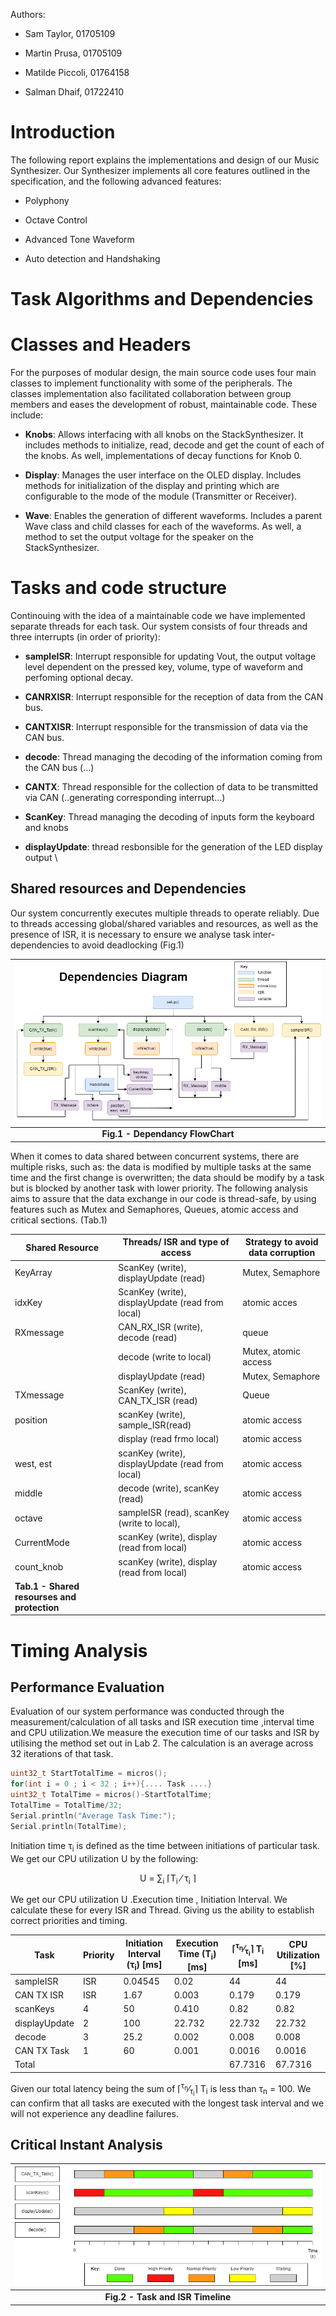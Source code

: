 
Authors:
- Sam Taylor, 01705109

- Martin Prusa, 01705109 

- Matilde Piccoli, 01764158

- Salman Dhaif, 01722410

# Introduction

The following report explains the implementations and design of our
Music Synthesizer. Our Synthesizer implements all core features outlined
in the specification, and the following advanced features:

-   Polyphony

-   Octave Control

-   Advanced Tone Waveform

-   Auto detection and Handshaking


# Task Algorithms and Dependencies

# Classes and Headers

For the purposes of modular design, the main source code uses four main
classes to implement functionality with some of the peripherals. The
classes implementation also facilitated collaboration between group
members and eases the development of robust, maintainable code. These
include:

-   **Knobs**: Allows interfacing with all knobs on the
    StackSynthesizer. It includes methods to initialize, read, decode
    and get the count of each of the knobs. As well, implementations of
    decay functions for Knob 0.

-   **Display**: Manages the user interface on the OLED display.
    Includes methods for initialization of the display and printing
    which are configurable to the mode of the module (Transmitter or
    Receiver).

-   **Wave**: Enables the generation of different waveforms. Includes a
    parent Wave class and child classes for each of the waveforms. As
    well, a method to set the output voltage for the speaker on the
    StackSynthesizer.

# Tasks and code structure

Continouing with the idea of a maintainable code we have implemented separate threads for each task. Our system consists of four threads and three interrupts (in order of
priority):

-   **sampleISR**: Interrupt responsible for updating Vout, the
    output voltage level dependent on the pressed key, volume, type of waveform
    and perfoming optional decay. 

-   **CANRXISR**: Interrupt responsible for the reception of data from
    the CAN bus. 

-   **CANTXISR**: Interrupt responsible for the transmission of data via
    the CAN bus.

-   **decode**: Thread managing the decoding of the information coming
    from the CAN bus (\...)

-   **CANTX**: Thread responsible for the collection of data to be
    transmitted via CAN (..generating corresponding interrupt\...)

-   **ScanKey**: Thread managing the decoding of inputs form the
    keyboard and knobs

-   **displayUpdate**: thread resbonsible for the generation of the LED
    display output
\

## Shared resources and Dependencies

Our system concurrently executes multiple threads to operate reliably.
Due to threads accessing global/shared variables and resources, as well
as the presence of ISR, it is necessary to ensure we analyse task
inter-dependencies to avoid deadlocking
(Fig.1)

|![Dependencies](resources/Dependencies.png)|
|:--:|
| <b>Fig.1 - Dependancy FlowChart</b>|

When it comes to data shared between concurrent systems, there are
multiple risks, such as: the data is modified by multiple tasks at the same time
and the first change is overwritten; the data should be modify by a task
but is blocked by another task with lower priority.
The following analysis aims to assure that the data exchange in our code
is thread-safe, by using features such as Mutex and Semaphores, Queues,
atomic access and critical sections.
(Tab.1)

| **Shared Resource** | **Threads/ ISR and type of access**                   | **Strategy to avoid data corruption** |
|-----------------------|------------------------------------------------------------------|-----------------------------------|
| KeyArray              | ScanKey (write), displayUpdate (read)                            | Mutex, Semaphore                  |
| idxKey                | ScanKey (write), displayUpdate (read from local)                 | atomic acces                      |
| RXmessage             | CAN_RX_ISR (write), decode (read)                                | queue                             |
|                       | decode (write to local)                                          | Mutex, atomic access              |
|                       | displayUpdate (read)                                             | Mutex, Semaphore                  |
| TXmessage             | ScanKey (write), CAN_TX_ISR (read)                               | Queue                             |
| position              | scanKey (write), sample_ISR(read)                                | atomic access                     |
|                       | display (read frmo local)                                        | atomic access                     |
| west, est             | scanKey (write), displayUpdate (read from local)                 | atomic access                     |
| middle                | decode (write), scanKey (read)                                   | atomic access                     |
| octave                | sampleISR (read), scanKey (write to local),                      | atomic access                     |
| CurrentMode           | scanKey (write), display (read from local)                       | atomic access                     |
| count_knob            | scanKey (write), display (read from local)                       | atomic access                     |
|<b>Tab.1 - Shared resourses and protection</b>|

# Timing Analysis

## Performance Evaluation

Evaluation of our system performance was conducted through the measurement/calculation of all tasks and ISR execution time ,interval time and CPU utilization.We measure the execution time of our tasks and ISR by utilising the method set out in Lab 2. The calculation is an average across 32 iterations of that task.

```cpp 
uint32_t StartTotalTime = micros();
for(int i = 0 ; i < 32 ; i++){.... Task ....}
uint32_t TotalTime = micros()-StartTotalTime;
TotalTime = TotalTime/32;
Serial.println("Average Task Time:");
Serial.println(TotalTime);
```

Initiation time &tau;<sub>i</sub> is defined as the time between initiations of particular task. We get our CPU utilization U by the following: 

<center>
U = &sum;<sub>i</sub> &lceil;T<sub>i</sub> &#8260; &tau;<sub>i</sub> &rceil;
</center>

We get our CPU utilization U .Execution time , Initiation Interval. We calculate these for every ISR and Thread. Giving us the ability to establish correct priorities and timing.

| Task | Priority | Initiation Interval (&tau;<sub>i</sub>) [ms] | Execution Time (T<sub>i</sub>) [ms]| &lceil;<sup>&tau;<sub>n</sub></sup>&#8260;<sub>&tau;<sub>i</sub></sub>&rceil; T<sub>i</sub> [ms]| CPU Utilization [%]|
|-------------------|-----|-----------|---------|---------|--------|
sampleISR           | ISR | 0.04545   | 0.02    |  44     | 44     | 
CAN TX ISR          | ISR | 1.67      | 0.003   |  0.179  | 0.179  | 
scanKeys            | 4   | 50        | 0.410   | 0.82    | 0.82   |
displayUpdate       | 2   | 100       | 22.732  | 22.732  | 22.732 | 
decode              | 3   | 25.2      | 0.002   |  0.008  | 0.008  | 
CAN TX Task         | 1   | 60        | 0.001   | 0.0016  | 0.0016 | 
Total               |     |           |         | 67.7316 | 67.7316|

Given our total latency being the sum of &lceil;<sup>&tau;<sub>n</sub></sup>&#8260;<sub>&tau;<sub>i</sub></sub>&rceil; T<sub>i</sub> is less than &tau;<sub>n</sub> = 100. We can confirm that all tasks are executed with the longest task interval and we will not experience any deadline failures.


## Critical Instant Analysis
|![Timeline](resources/timing.png)|
|:--:|
| <b>Fig.2 - Task and ISR Timeline</b>|
